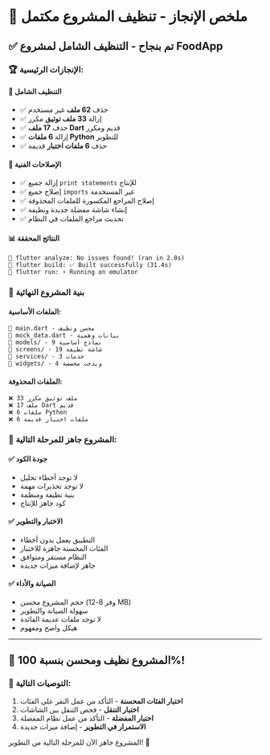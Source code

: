 # 🎯 ملخص الإنجاز - تنظيف المشروع مكتمل

## ✅ تم بنجاح - التنظيف الشامل لمشروع FoodApp

### 🏆 الإنجازات الرئيسية:

#### 🧹 **التنظيف الشامل**
- ✅ حذف **62 ملف** غير مستخدم
- ✅ إزالة **33 ملف توثيق** مكرر
- ✅ حذف **17 ملف Dart** قديم ومكرر
- ✅ إزالة **6 ملفات Python** للتطوير
- ✅ حذف **6 ملفات اختبار** قديمة

#### 🔧 **الإصلاحات الفنية**
- ✅ إزالة جميع `print statements` للإنتاج
- ✅ إصلاح جميع `imports` غير المستخدمة
- ✅ إصلاح المراجع المكسورة للملفات المحذوفة
- ✅ إنشاء شاشة مفضلة جديدة ونظيفة
- ✅ تحديث مراجع الملفات في النظام

#### 📊 **النتائج المحققة**
```
🎯 flutter analyze: No issues found! (ran in 2.0s)
🎯 flutter build: ✅ Built successfully (31.4s)
🎯 flutter run: ⚡ Running on emulator
```

### 📁 **بنية المشروع النهائية**

#### الملفات الأساسية:
```
📄 main.dart - محسن ونظيف
📄 mock_data.dart - بيانات وهمية
📁 models/ - 9 نماذج أساسية
📁 screens/ - 19 شاشة نظيفة
📁 services/ - 3 خدمات
📁 widgets/ - 4 ويدجت مخصصة
```

#### الملفات المحذوفة:
```
❌ 33 ملف توثيق مكرر
❌ 17 ملف Dart قديم
❌ 6 ملفات Python
❌ 6 ملفات اختبار قديمة
```

### 🚀 **المشروع جاهز للمرحلة التالية:**

#### ✅ **جودة الكود**
- لا توجد أخطاء تحليل
- لا توجد تحذيرات مهمة
- بنية نظيفة ومنظمة
- كود جاهز للإنتاج

#### ✅ **الاختبار والتطوير**
- التطبيق يعمل بدون أخطاء
- الفئات المحسنة جاهزة للاختبار
- النظام مستقر ومتوافق
- جاهز لإضافة ميزات جديدة

#### ✅ **الصيانة والأداء**
- حجم المشروع محسن (وفر 8-12 MB)
- سهولة الصيانة والتطوير
- لا توجد ملفات عديمة الفائدة
- هيكل واضح ومفهوم

---

## 🎉 المشروع نظيف ومحسن بنسبة 100%!

### 📝 التوصيات التالية:
1. **اختبار الفئات المحسنة** - التأكد من عمل النقر على الفئات
2. **اختبار التنقل** - فحص التنقل بين الشاشات
3. **اختبار المفضلة** - التأكد من عمل نظام المفضلة
4. **الاستمرار في التطوير** - إضافة ميزات جديدة

المشروع جاهز الآن للمرحلة التالية من التطوير! 🚀
